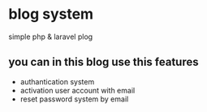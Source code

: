 # blog system
simple php & laravel plog

## you can in this blog use this features

* authantication system 
* activation user account with email
* reset password system by email
 


